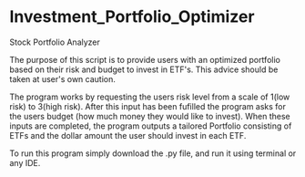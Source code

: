 # Investment_Portfolio_Optimizer
Stock Portfolio Analyzer

The purpose of this script is to provide users with an optimized portfolio based on their risk and budget to invest in ETF's. This advice should be taken at user's own caution.

The program works by requesting the users risk level from a scale of 1(low risk) to 3(high risk). After this input has been fufilled the program asks for the users budget (how much money they would like to invest). When these inputs are completed, the program outputs a tailored Portfolio consisting of ETFs and the dollar amount the user should invest in each ETF.

To run this program simply download the .py file, and run it using terminal or any IDE.
